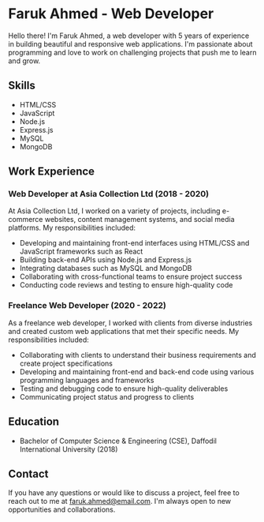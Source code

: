 # Faruk Ahmed - Web Developer

Hello there! I'm Faruk Ahmed, a web developer with 5 years of experience in building beautiful and responsive web applications. I'm passionate about programming and love to work on challenging projects that push me to learn and grow.

## Skills

- HTML/CSS
- JavaScript
- Node.js
- Express.js
- MySQL
- MongoDB

## Work Experience

### Web Developer at Asia Collection Ltd (2018 - 2020)

At Asia Collection Ltd, I worked on a variety of projects, including e-commerce websites, content management systems, and social media platforms. My responsibilities included:

- Developing and maintaining front-end interfaces using HTML/CSS and JavaScript frameworks such as React
- Building back-end APIs using Node.js and Express.js
- Integrating databases such as MySQL and MongoDB
- Collaborating with cross-functional teams to ensure project success
- Conducting code reviews and testing to ensure high-quality code

### Freelance Web Developer (2020 - 2022)

As a freelance web developer, I worked with clients from diverse industries and created custom web applications that met their specific needs. My responsibilities included:

- Collaborating with clients to understand their business requirements and create project specifications
- Developing and maintaining front-end and back-end code using various programming languages and frameworks
- Testing and debugging code to ensure high-quality deliverables
- Communicating project status and progress to clients

## Education

- Bachelor of Computer Science & Engineering (CSE), Daffodil International University (2018)

## Contact

If you have any questions or would like to discuss a project, feel free to reach out to me at [faruk.ahmed@email.com](mailto:faruk.ahmed@email.com). I'm always open to new opportunities and collaborations.
